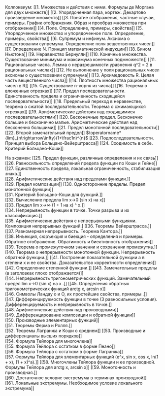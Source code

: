 Коллоквиум:
[[1. Множества и действия с ними. Формулы де Моргана для двух множеств]]
[[2. Упорядоченная пара, кортеж. Декартово произведение множеств]]
[[3. Понятие отображения, частные случаи, примеры. График отображения. Образ и прообраз множества при отображении]]
[[4. Поле. Определение, примеры, свойства]]
[[5. Упорядоченное множество и упорядоченное поле. Определение, примеры, свойства]]
[[6. Супремум и инфинум. Аксиома о существовании супремума. Определение поля вещественных чисел]]
[[7. Определение N. Принцип математической индукции]]
[[8. Бином Ньютона]]
[[9. Неравенство Бернулли]]
[[10. Конечные множества. Существование минимума и максимума конечных подмножеств]]
[[11. Рациональные числа. Лемма о неразрешимости уравнения q^2 = 2 в рациональных числах]]
[[12. Не выполнение у поля рациональных чисел аксиомы о существовании супремума]]
[[13. Архимедовость R. Целая часть вещественного числа]]
[[14. Плотность множества рациональных чисел в R]]
[[15. Существование n-корня из числа]]
[[16. Теорема о вложенных отрезках]]
[[17. Предел последовательности. Единственность предела и ограниченность сходящейся последовательности]]
[[18. Предельный переход в неравенстве, теорема о сжатой последовательности. Теорема о сжимающихся отрезках]]
[[19. Арифметические действия над сходящимися последовательностями]]
[[20. Бесконечные предел. Бесконечно большие и бесконечно малые. Арифметические действия над бесконечно большими]]
[[21. Предел монотонной последовательности]]
[[22. Второй замечательный предел]] $\operatorname*{lim}_{n\rightarrow\infty}(1+\frac1n)^{n}$
[[23. Подпоследовательности. Принцип выбора Больцано-Вейерштрасса]]
[[24. Сходимость в себе. Критерий Больцано-Коши]]

На экзамен:
[[25. Предел функции, различные определения и их связь]]  
[[26. Равносильность определений предела функции по Коши и Гейне]]  
[[27. Единственность предела, локальная ограниченность, стабилизация знака.]]  
[[28. Арифметические действия над пределами функции.]]  
[[29. Предел композиции]] 
[[30. Односторонние пределы. Предел монотонной функции]]  
[[31. Критерий Больцано-Коши для функций.]]  
[[32. Вычисление предела lim x→0 (sin x) на x]]  
[[33. Предел lim x→∞ (1 + 1 на x) ^ x.]]  
[[34. Непрерывность функции в точке. Точки разрыва и их классификация.]]  
[[35. Арифметические действия с непрерывными функциями. Композиция непрерывных функций.]
[[36. Теоремы Вейерштрасса.]]  
[[37. Равномерная непрерывность. Теорема Кантора.]]  
[[38. Инъекция, сюръекция и биекция - определения и примеры. Обратное отображение. Обратимость и биективность отображения]]
[[39. Теорема о промежуточном значении и сохранении промежутка.]]  
[[40. Теорема о непрерывности монотонной функции. Непрерывность обратной функции.]]
[[41. Построение показательной функции a в степени x и ее свойства. Доказательство корректности определения]]
[[42. Определение степенной функции.]]
[[43. Замечательные пределы (в заголовках плохо отображается)]]  
[[44. Непрерывность тригонометрических функций. Замечательный предел lim x→0 (sin x) на x .]]
[[45. Определения обратных тригонометрических функций arctg x, arcsin x]]  
[[46. Символы Ландау o и O, их простейшие свойства, примеры .]]  
[[47. Дифференцируемость функции в точке (3 равносильных условия). Дифференцируемость и непрерывность в точке.]]  
[[48. Арифметические действия над производными]]  
[[49. Дифференцирование композиции и обратной функции]]  
[[50. Производные элементарных функций]]  
[[51. Теоремы Ферма и Ролля.]]  
[[52. Теоремы Лагранжа и Коши о среднем]] 
[[53. Производные и дифференциалы высших порядков]]  
[[54. Формула Тейлора для многочлена]]  
[[55. Формула Тейлора с остатком в форме Пеано]]  
[[56. Формула Тейлора с остатком в форме Лагранжа]]  
[[57. Формулы Тейлора для элементарных функций (e^x, sin x, cos x, ln(1 + x), (1 + x)^a).]] 
[[58. Многочлены Тейлора функции и ее производной. Формулы Тейлора для arctg x, arcsin x]]
[[59. Монотонность и производная.]]  
[[60. Достаточное условие экстремума в терминах производной]]  
[[61. Локальные экстремумы. Необходимое условие локального экстремума]]  



